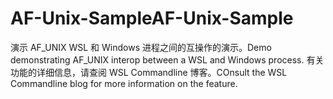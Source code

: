 # <a name="af-unix-sample"></a><span data-ttu-id="5347c-101">AF-Unix-Sample</span><span class="sxs-lookup"><span data-stu-id="5347c-101">AF-Unix-Sample</span></span>

<span data-ttu-id="5347c-102">演示 AF_UNIX WSL 和 Windows 进程之间的互操作的演示。</span><span class="sxs-lookup"><span data-stu-id="5347c-102">Demo demonstrating AF_UNIX interop between a WSL and Windows process.</span></span> <span data-ttu-id="5347c-103">有关功能的详细信息，请查阅 WSL Commandline 博客。</span><span class="sxs-lookup"><span data-stu-id="5347c-103">COnsult the WSL Commandline blog for more information on the feature.</span></span>